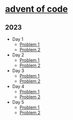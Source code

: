 # [advent of code](https://adventofcode.com/)

## 2023

- Day 1
  - [Problem 1](src/main/java/com/darshah/adventofcode/p2023/Day1_P1.java)
  - [Problem 2](src/main/java/com/darshah/adventofcode/p2023/Day1_P2.java)
- Day 2
  - [Problem 1](src/main/java/com/darshah/adventofcode/p2023/Day2_P1.java)
  - [Problem 2](src/main/java/com/darshah/adventofcode/p2023/Day2_P2.java)
- Day 3
  - [Problem 1](src/main/java/com/darshah/adventofcode/p2023/Day3_P1.java)
  - [Problem 2](src/main/java/com/darshah/adventofcode/p2023/Day3_P2.java)
- Day 4
  - [Problem 1](src/main/java/com/darshah/adventofcode/p2023/Day4_P1.java)
  - [Problem 2](src/main/java/com/darshah/adventofcode/p2023/Day4_P2.java)
- Day 5
  - [Problem 1](src/main/java/com/darshah/adventofcode/p2023/Day5_P1.java)
  - [Problem 2](src/main/java/com/darshah/adventofcode/p2023/Day5_P2.java)
